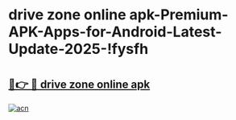# drive zone online apk-Premium-APK-Apps-for-Android-Latest-Update-2025-!fysfh

# <h2><a href="https://googleone.com">🔗👉 🔴 drive zone online apk</a></h2>

[![acn](https://github.com/user-attachments/assets/0f9c940e-d8b0-45ae-aac7-cd30a18b3e1c)](https://googleone.com)

